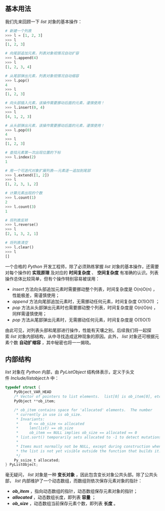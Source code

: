 ## 基本用法

我们先来回顾一下 _list_ 对象的基本操作：

```python
# 新建一个列表
>>> l = [1, 2, 3]
>>> l
[1, 2, 3]

# 向尾部追加元素，列表对象视情况自动扩容
>>> l.append(4)
>>> l
[1, 2, 3, 4]

# 从尾部弹出元素，列表对象视情况自动缩容
>>> l.pop()
4
>>> l
[1, 2, 3]

# 向头部插入元素，该操作需要挪动后面的元素，谨慎使用！
>>> l.insert(0, 4)
>>> l
[4, 1, 2, 3]

# 从头部弹出元素，该操作需要挪动后面的元素，谨慎使用！
>>> l.pop(0)
4
>>> l
[1, 2, 3]

# 查找元素第一次出现位置的下标
>>> l.index(2)
1

# 用一个可迭代对象扩展列表——元素逐一追加到尾部
>>> l.extend([1, 2])
>>> l
[1, 2, 3, 1, 2]

# 计算元素出现的个数
>>> l.count(1)
2
>>> l.count(3)
1

# 将列表反转
>>> l.reverse()
>>> l
[2, 1, 3, 2, 1]

# 将列表清空
>>> l.clear()
>>> l
[]
```

一个合格的 _Python_ 开发工程师，除了必须熟练掌握 _list_ 对象的基本操作，还需要对每个操作的 **实现原理** 及对应的 **时间复杂度** 、 **空间复杂度** 有准确的认识。列表操作总体比较简单，但有个操作特别容易被误用：

-   _insert_ 方法向头部追加元素时需要挪动整个列表，时间复杂度是 O(n)O(n) ，性能极差，需谨慎使用；
-   _append_ 方法向尾部追加元素时，无需挪动任何元素，时间复杂度 O(1)O(1) ；
-   _pop_ 方法从头部弹出元素时也需要挪动整个列表，时间复杂度是 O(n)O(n) ，同样需谨慎使用；
-   _pop_ 方法从尾部弹出元素时，无需挪动任何元素，时间复杂度是 O(1)O(1)

由此可见，对列表头部和尾部进行操作，性能有天壤之别。后续我们将一起探索 _list_ 对象内部结构，从中寻找造成这种现象的原因。此外， _list_ 对象还可根据元素个数 **自动扩缩容** ，其中秘密也将一一揭晓。

## 内部结构

_list_ 对象在 _Python_ 内部，由 _PyListObject_ 结构体表示，定义于头文件 _Include/listobject.h_ 中：

```c
typedef struct {
    PyObject_VAR_HEAD
    /* Vector of pointers to list elements.  list[0] is ob_item[0], etc. */
    PyObject **ob_item;

    /* ob_item contains space for 'allocated' elements.  The number
     * currently in use is ob_size.
     * Invariants:
     *     0 <= ob_size <= allocated
     *     len(list) == ob_size
     *     ob_item == NULL implies ob_size == allocated == 0
     * list.sort() temporarily sets allocated to -1 to detect mutations.
     *
     * Items must normally not be NULL, except during construction when
     * the list is not yet visible outside the function that builds it.
     */
    Py_ssize_t allocated;
} PyListObject;
```

毫无疑问， _list_ 对象是一种 **变长对象** ，因此包含变长对象公共头部。除了公共头部， _list_ 内部维护了一个动态数组，而数组则依次保存元素对象的指针：

-   _**ob_item**_ ，指向动态数组的指针，动态数组保存元素对象的指针；
-   _**allocated**_ ，动态数组长度，即列表 **容量** ；
-   _**ob_size**_ ，动态数组当前保存元素个数，即列表 **长度** 。